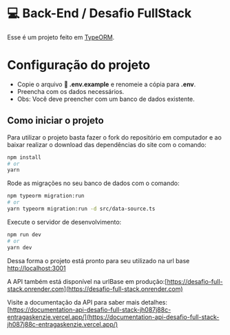 # 💻 Back-End / Desafio FullStack

Esse é um projeto feito em [TypeORM](https://typeorm.io/).

# Configuração do projeto

- Copie o arquivo **📄 .env.example** e renomeie a cópia para **.env**.
- Preencha com os dados necessários.
- Obs: Você deve preencher com um banco de dados existente.

## Como iniciar o projeto

Para utilizar o projeto basta fazer o fork do repositório em computador e ao baixar realizar o download das dependências do site com o comando:

```bash
npm install
# or
yarn
```

Rode as migrações no seu banco de dados com o comando:

```bash
npm typeorm migration:run
# or
yarn typeorm migration:run -d src/data-source.ts
```

Execute o servidor de desenvolvimento:

```bash
npm run dev
# or
yarn dev
```

Dessa forma o projeto está pronto para seu utilizado na url base [http://localhost:3001](http://localhost:3001)

A API também está disponível na urlBase em produção:[https://desafio-full-stack.onrender.com](https://desafio-full-stack.onrender.com)

Visite a documentação da API para saber mais detalhes: [https://documentation-api-desafio-full-stack-jh087j88c-entragaskenzie.vercel.app/](https://documentation-api-desafio-full-stack-jh087j88c-entragaskenzie.vercel.app/)
